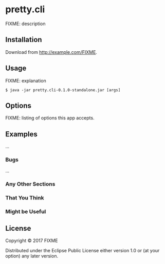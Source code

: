 # pretty.cli

FIXME: description

## Installation

Download from http://example.com/FIXME.

## Usage

FIXME: explanation

    $ java -jar pretty.cli-0.1.0-standalone.jar [args]

## Options

FIXME: listing of options this app accepts.

## Examples

...

### Bugs

...

### Any Other Sections
### That You Think
### Might be Useful

## License

Copyright © 2017 FIXME

Distributed under the Eclipse Public License either version 1.0 or (at
your option) any later version.
